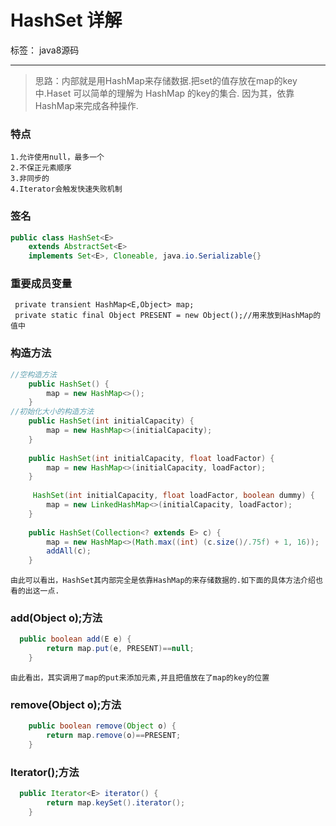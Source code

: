 ﻿# HashSet 详解

标签： java8源码

---

> 思路：内部就是用HashMap来存储数据.把set的值存放在map的key中.Haset 可以简单的理解为 HashMap 的key的集合. 因为其，依靠HashMap来完成各种操作.

### 特点
    1.允许使用null，最多一个
    2.不保正元素顺序
    3.非同步的
    4.Iterator会触发快速失败机制

### 签名
```java
public class HashSet<E>
    extends AbstractSet<E>
    implements Set<E>, Cloneable, java.io.Serializable{}
```

### 重要成员变量
    
     private transient HashMap<E,Object> map;
     private static final Object PRESENT = new Object();//用来放到HashMap的值中

### 构造方法
```java
//空构造方法
    public HashSet() {
        map = new HashMap<>();
    }
//初始化大小的构造方法    
    public HashSet(int initialCapacity) {
        map = new HashMap<>(initialCapacity);
    }
    
    public HashSet(int initialCapacity, float loadFactor) {
        map = new HashMap<>(initialCapacity, loadFactor);
    }
    
     HashSet(int initialCapacity, float loadFactor, boolean dummy) {
        map = new LinkedHashMap<>(initialCapacity, loadFactor);
    }
    
    public HashSet(Collection<? extends E> c) {
        map = new HashMap<>(Math.max((int) (c.size()/.75f) + 1, 16));
        addAll(c);
    }
```

`由此可以看出，HashSet其内部完全是依靠HashMap的来存储数据的.如下面的具体方法介绍也看的出这一点.`

### add(Object o);方法
```java
  public boolean add(E e) {
        return map.put(e, PRESENT)==null;
    }
```
`由此看出，其实调用了map的put来添加元素,并且把值放在了map的key的位置`

### remove(Object o);方法
```java
    public boolean remove(Object o) {
        return map.remove(o)==PRESENT;
    }
```

### Iterator();方法
```java
  public Iterator<E> iterator() {
        return map.keySet().iterator();
    }
```











